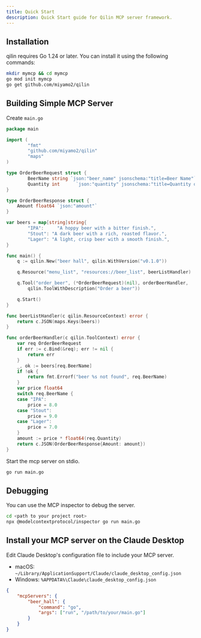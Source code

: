 ```yaml
---
title: Quick Start
description: Quick Start guide for Qilin MCP server framework.
---
```


## Installation

qilin requires Go 1.24 or later. You can install it using the following commands:

```sh
mkdir mymcp && cd mymcp
go mod init mymcp
go get github.com/miyamo2/qilin
```

## Building Simple MCP Server

Create `main.go`

```go
package main

import (
        "fmt"
        "github.com/miyamo2/qilin"
        "maps"
)

type OrderBeerRequest struct {
        BeerName string `json:"beer_name" jsonschema:"title=Beer Name"`
        Quantity int      `json:"quantity" jsonschema:"title=Quantity of Beers"`
}

type OrderBeerResponse struct {
    Amount float64 `json:"amount"`
}

var beers = map[string]string{
        "IPA":     "A hoppy beer with a bitter finish.",
        "Stout": "A dark beer with a rich, roasted flavor.",
        "Lager": "A light, crisp beer with a smooth finish.",
}

func main() {
    q := qilin.New("beer hall", qilin.WithVersion("v0.1.0"))

    q.Resource("menu_list", "resources://beer_list", beerListHandler)

    q.Tool("order_beer", (*OrderBeerRequest)(nil), orderBeerHandler,
        qilin.ToolWithDescription("Order a beer"))

    q.Start()
}

func beerListHandler(c qilin.ResourceContext) error {
    return c.JSON(maps.Keys(beers))
}

func orderBeerHandler(c qilin.ToolContext) error {
    var req OrderBeerRequest
    if err := c.Bind(&req); err != nil {
        return err
    }
    _, ok := beers[req.BeerName]
    if !ok {
        return fmt.Errorf("beer %s not found", req.BeerName)
    }
    var price float64
    switch req.BeerName {
    case "IPA":
        price = 8.0
    case "Stout":
        price = 9.0
    case "Lager":
        price = 7.0
    }
    amount := price * float64(req.Quantity)
    return c.JSON(OrderBeerResponse{Amount: amount})
}
```

Start the mcp server on stdio.

```sh
go run main.go
```

## Debugging

You can use the MCP inspector to debug the server.

```sh
cd <path to your project root>
npx @modelcontextprotocol/inspector go run main.go
```

## Install your MCP server on the Claude Desktop

Edit Claude Desktop's configuration file to include your MCP server.  

- macOS: `~/Library/ApplicationSupport/Claude/claude_desktop_config.json`
- Windows: `%APPDATA%\Claude\claude_desktop_config.json`

```json
{
    "mcpServers": {
        "beer_hall": {
            "command": "go",
            "args": ["run", "/path/to/your/main.go"]
        }
    }
}
```
